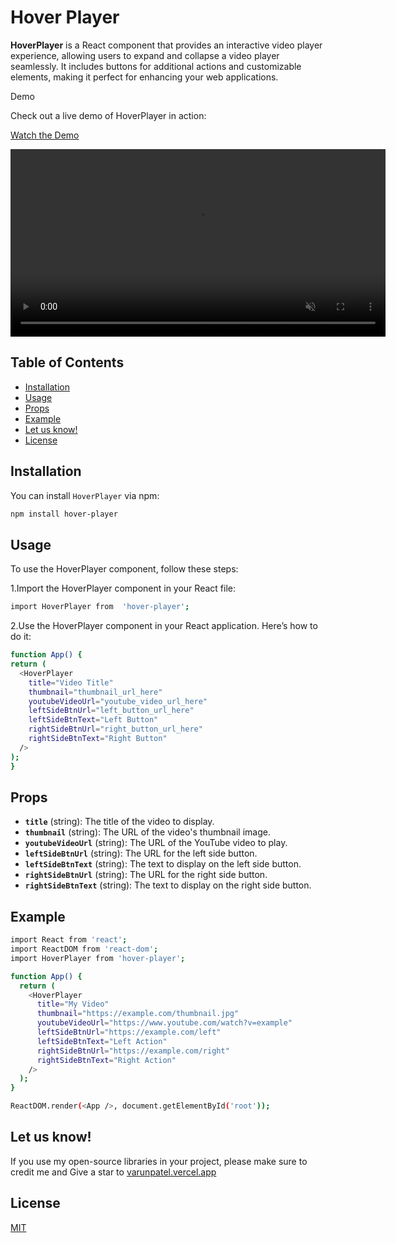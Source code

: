 # Hover Player

**HoverPlayer** is a React component that provides an interactive video player experience, allowing users to expand and collapse a video player seamlessly. It includes buttons for additional actions and customizable elements, making it perfect for enhancing your web applications.

Demo

Check out a live demo of HoverPlayer in action:

[Watch the Demo](./public/16c1c1f3-1633-4376-b32f-4a228f610ec0.mp4)

<video width="600" controls autoplay muted loop>
  <source src="./public/16c1c1f3-1633-4376-b32f-4a228f610ec0.mp4" type="video/mp4">
  Your browser does not support the video tag.
</video>

## Table of Contents

- [Installation](#installation)
- [Usage](#usage)
- [Props](#props)
- [Example](#example)
- [Let us know!](#Letusknow)
- [License](#license)

## Installation

You can install `HoverPlayer` via npm:

```bash
npm install hover-player
```

## Usage

To use the HoverPlayer component, follow these steps:

1.Import the HoverPlayer component in your React file:

```bash
import HoverPlayer from  'hover-player';
```

2.Use the HoverPlayer component in your React application. Here’s how to do it:

```bash
function App() {
return (
  <HoverPlayer
    title="Video Title"
    thumbnail="thumbnail_url_here"
    youtubeVideoUrl="youtube_video_url_here"
    leftSideBtnUrl="left_button_url_here"
    leftSideBtnText="Left Button"
    rightSideBtnUrl="right_button_url_here"
    rightSideBtnText="Right Button"
  />
);
}

```

## Props

- **`title`** (string): The title of the video to display.
- **`thumbnail`** (string): The URL of the video's thumbnail image.
- **`youtubeVideoUrl`** (string): The URL of the YouTube video to play.
- **`leftSideBtnUrl`** (string): The URL for the left side button.
- **`leftSideBtnText`** (string): The text to display on the left side button.
- **`rightSideBtnUrl`** (string): The URL for the right side button.
- **`rightSideBtnText`** (string): The text to display on the right side button.

## Example

```bash
import React from 'react';
import ReactDOM from 'react-dom';
import HoverPlayer from 'hover-player';

function App() {
  return (
    <HoverPlayer
      title="My Video"
      thumbnail="https://example.com/thumbnail.jpg"
      youtubeVideoUrl="https://www.youtube.com/watch?v=example"
      leftSideBtnUrl="https://example.com/left"
      leftSideBtnText="Left Action"
      rightSideBtnUrl="https://example.com/right"
      rightSideBtnText="Right Action"
    />
  );
}

ReactDOM.render(<App />, document.getElementById('root'));

```

## Let us know!

If you use my open-source libraries in your project, please make sure to credit me and Give a star to [varunpatel.vercel.app](https://varunpatel.vercel.app/)

## License

[MIT](https://choosealicense.com/licenses/mit/)
